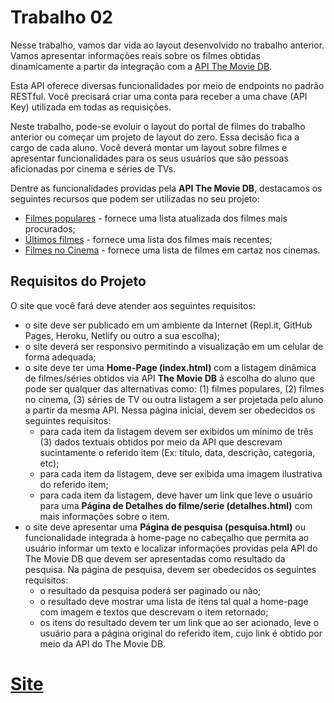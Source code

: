 # Trabalho 02

Nesse trabalho, vamos dar vida ao layout desenvolvido no trabalho anterior. Vamos apresentar informações reais sobre os filmes obtidas dinamicamente a partir da integração com a <a href="https://developers.themoviedb.org/3/getting-started/introduction">API The Movie DB</a>.

Esta API oferece diversas funcionalidades por meio de endpoints no padrão RESTful.  Você precisará criar uma conta para receber a uma chave (API Key) utilizada em todas as requisições.

Neste trabalho, pode-se evoluir o layout do portal de filmes do trabalho anterior ou começar um projeto de layout do zero. Essa decisão fica a cargo de cada aluno. Você deverá montar um layout sobre filmes e apresentar funcionalidades para os seus usuários que são pessoas aficionadas por cinema e séries de TVs.

Dentre as funcionalidades providas pela **API The Movie DB**, destacamos os seguintes recursos que podem ser utilizadas no seu projeto:  

- <a href="https://developers.themoviedb.org/3/movies/get-popular-movies">Filmes populares</a> - fornece uma lista atualizada dos filmes mais procurados;
- <a href="https://developers.themoviedb.org/3/movies/get-latest-movie">Últimos filmes</a> - fornece uma lista dos filmes mais recentes;
- <a href="https://developers.themoviedb.org/3/movies/get-now-playing">Filmes no Cinema</a> - fornece uma lista de filmes em cartaz nos cinemas.

## Requisitos do Projeto

O site que você fará deve atender aos seguintes requisitos: 

- o site deve ser publicado em um ambiente da Internet (Repl.it, GitHub Pages, Heroku, Netlify ou outro a sua escolha); 
- o site deverá ser responsivo permitindo a visualização em um celular de forma adequada;
- o site deve ter uma **Home-Page (index.html)** com a listagem dinâmica de filmes/séries obtidos via API **The Movie DB** à escolha do aluno que pode ser qualquer das alternativas como: (1) filmes populares, (2) filmes no cinema, (3) séries de TV ou outra listagem a ser projetada pelo aluno a partir da mesma API. Nessa página inicial, devem ser obedecidos os seguintes requisitos:
    - para cada item da listagem devem ser exibidos um mínimo de três (3) dados textuais obtidos por meio da API que descrevam sucintamente o referido item (Ex: título, data, descrição, categoria, etc);
    - para cada item da listagem, deve ser exibida uma imagem ilustrativa do referido item;
    - para cada item da listagem, deve haver um link que leve o usuário para uma **Página de Detalhes do filme/serie (detalhes.html)** com mais informações sobre o item.
- o site deve apresentar uma **Página de pesquisa (pesquisa.html)** ou funcionalidade integrada à home-page no cabeçalho que permita ao usuário informar um texto e localizar informações providas pela API do The Movie DB que devem ser apresentadas como resultado da pesquisa. 
Na página de pesquisa, devem ser obedecidos os seguintes requisitos:
    - o resultado da pesquisa poderá ser paginado ou não;
    - o resultado deve mostrar uma lista de itens tal qual a home-page com imagem e textos que descrevam o item retornado;
    - os itens do resultado devem ter um link que ao ser acionado, leve o usuário para a página original do referido item, cujo link é obtido por meio da API do The Movie DB.

# <a href="https://cinefilmes.netlify.app">Site</a>